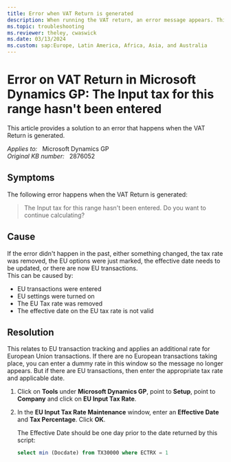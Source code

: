 ```yaml
---
title: Error when VAT Return is generated
description: When running the VAT return, an error message appears. This article provides a solution to this error.
ms.topic: troubleshooting
ms.reviewer: theley, cwaswick
ms.date: 03/13/2024
ms.custom: sap:Europe, Latin America, Africa, Asia, and Australia
---
```

# Error on VAT Return in Microsoft Dynamics GP: The Input tax for this range hasn't been entered

This article provides a solution to an error that happens when the VAT Return is generated.

_Applies to:_ &nbsp; Microsoft Dynamics GP  
_Original KB number:_ &nbsp; 2876052

## Symptoms

The following error happens when the VAT Return is generated:

> The Input tax for this range hasn't been entered. Do you want to continue calculating?

## Cause

If the error didn't happen in the past, either something changed, the tax rate was removed, the EU options were just marked, the effective date needs to be updated, or there are now EU transactions.  
This can be caused by:

- EU transactions were entered
- EU settings were turned on
- The EU Tax rate was removed
- The effective date on the EU tax rate is not valid

## Resolution

This relates to EU transaction tracking and applies an additional rate for European Union transactions. If there are no European transactions taking place, you can enter a dummy rate in this window so the message no longer appears. But if there are EU transactions, then enter the appropriate tax rate and applicable date.

1. Click on **Tools** under **Microsoft Dynamics GP**, point to **Setup**, point to **Company** and click on **EU Input Tax Rate**.

2. In the **EU Input Tax Rate Maintenance** window, enter an **Effective Date** and **Tax Percentage**. Click **OK**.

    The Effective Date should be one day prior to the date returned by this script:

    ```sql
    select min (Docdate) from TX30000 where ECTRX = 1
    ```
